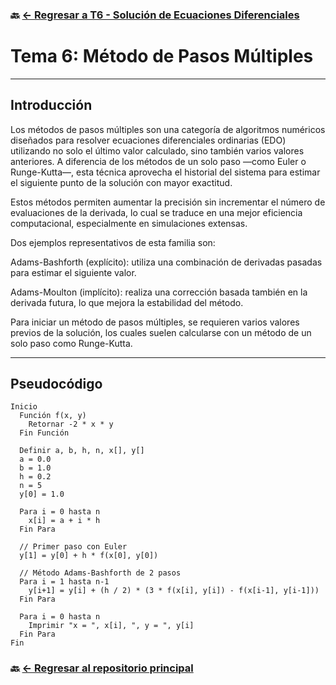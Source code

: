 ### 🔙 [← Regresar a T6 - Solución de Ecuaciones Diferenciales](https://github.com/ANTONY2812/M-todosNum-ricosLalo/tree/main/T6%20-%20Soluci%C3%B3n%20de%20Ecuaciones%20Diferenciales)

#   Tema 6: Método de Pasos Múltiples



---

##  Introducción

Los métodos de pasos múltiples son una categoría de algoritmos numéricos diseñados para resolver ecuaciones diferenciales ordinarias (EDO) utilizando no solo el último valor calculado, sino también varios valores anteriores. A diferencia de los métodos de un solo paso —como Euler o Runge-Kutta—, esta técnica aprovecha el historial del sistema para estimar el siguiente punto de la solución con mayor exactitud.

Estos métodos permiten aumentar la precisión sin incrementar el número de evaluaciones de la derivada, lo cual se traduce en una mejor eficiencia computacional, especialmente en simulaciones extensas.

Dos ejemplos representativos de esta familia son:

Adams-Bashforth (explícito): utiliza una combinación de derivadas pasadas para estimar el siguiente valor.

 Adams-Moulton (implícito): realiza una corrección basada también en la derivada futura, lo que mejora la estabilidad del método.

Para iniciar un método de pasos múltiples, se requieren varios valores previos de la solución, los cuales suelen calcularse con un método de un solo paso como Runge-Kutta.

---


##  Pseudocódigo

```text
Inicio
  Función f(x, y)
    Retornar -2 * x * y
  Fin Función

  Definir a, b, h, n, x[], y[]
  a = 0.0
  b = 1.0
  h = 0.2
  n = 5
  y[0] = 1.0

  Para i = 0 hasta n
    x[i] = a + i * h
  Fin Para

  // Primer paso con Euler
  y[1] = y[0] + h * f(x[0], y[0])

  // Método Adams-Bashforth de 2 pasos
  Para i = 1 hasta n-1
    y[i+1] = y[i] + (h / 2) * (3 * f(x[i], y[i]) - f(x[i-1], y[i-1]))
  Fin Para

  Para i = 0 hasta n
    Imprimir "x = ", x[i], ", y = ", y[i]
  Fin Para
Fin
```

### 🔙 [← Regresar al repositorio principal](https://github.com/ANTONY2812/M-todosNum-ricosLalo)
